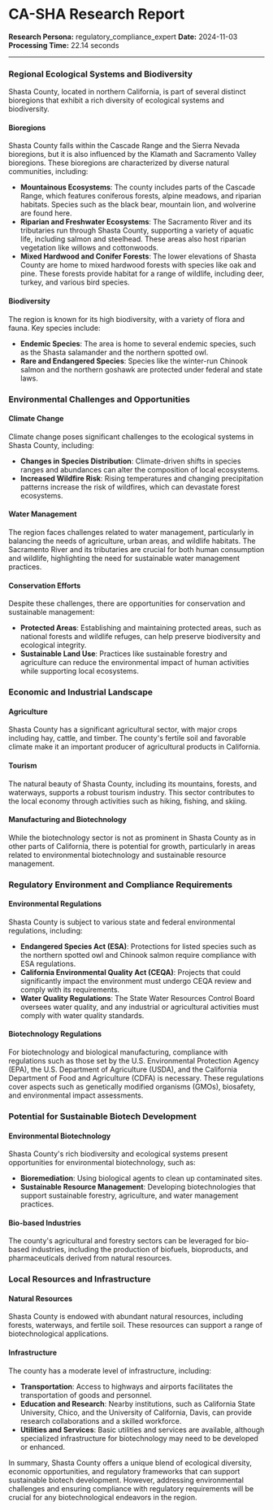 # CA-SHA Research Report

**Research Persona:** regulatory_compliance_expert
**Date:** 2024-11-03
**Processing Time:** 22.14 seconds

---

### Regional Ecological Systems and Biodiversity

Shasta County, located in northern California, is part of several distinct bioregions that exhibit a rich diversity of ecological systems and biodiversity.

#### Bioregions
Shasta County falls within the Cascade Range and the Sierra Nevada bioregions, but it is also influenced by the Klamath and Sacramento Valley bioregions. These bioregions are characterized by diverse natural communities, including:
- **Mountainous Ecosystems**: The county includes parts of the Cascade Range, which features coniferous forests, alpine meadows, and riparian habitats. Species such as the black bear, mountain lion, and wolverine are found here.
- **Riparian and Freshwater Ecosystems**: The Sacramento River and its tributaries run through Shasta County, supporting a variety of aquatic life, including salmon and steelhead. These areas also host riparian vegetation like willows and cottonwoods.
- **Mixed Hardwood and Conifer Forests**: The lower elevations of Shasta County are home to mixed hardwood forests with species like oak and pine. These forests provide habitat for a range of wildlife, including deer, turkey, and various bird species.

#### Biodiversity
The region is known for its high biodiversity, with a variety of flora and fauna. Key species include:
- **Endemic Species**: The area is home to several endemic species, such as the Shasta salamander and the northern spotted owl.
- **Rare and Endangered Species**: Species like the winter-run Chinook salmon and the northern goshawk are protected under federal and state laws.

### Environmental Challenges and Opportunities

#### Climate Change
Climate change poses significant challenges to the ecological systems in Shasta County, including:
- **Changes in Species Distribution**: Climate-driven shifts in species ranges and abundances can alter the composition of local ecosystems.
- **Increased Wildfire Risk**: Rising temperatures and changing precipitation patterns increase the risk of wildfires, which can devastate forest ecosystems.

#### Water Management
The region faces challenges related to water management, particularly in balancing the needs of agriculture, urban areas, and wildlife habitats. The Sacramento River and its tributaries are crucial for both human consumption and wildlife, highlighting the need for sustainable water management practices.

#### Conservation Efforts
Despite these challenges, there are opportunities for conservation and sustainable management:
- **Protected Areas**: Establishing and maintaining protected areas, such as national forests and wildlife refuges, can help preserve biodiversity and ecological integrity.
- **Sustainable Land Use**: Practices like sustainable forestry and agriculture can reduce the environmental impact of human activities while supporting local ecosystems.

### Economic and Industrial Landscape

#### Agriculture
Shasta County has a significant agricultural sector, with major crops including hay, cattle, and timber. The county's fertile soil and favorable climate make it an important producer of agricultural products in California.

#### Tourism
The natural beauty of Shasta County, including its mountains, forests, and waterways, supports a robust tourism industry. This sector contributes to the local economy through activities such as hiking, fishing, and skiing.

#### Manufacturing and Biotechnology
While the biotechnology sector is not as prominent in Shasta County as in other parts of California, there is potential for growth, particularly in areas related to environmental biotechnology and sustainable resource management.

### Regulatory Environment and Compliance Requirements

#### Environmental Regulations
Shasta County is subject to various state and federal environmental regulations, including:
- **Endangered Species Act (ESA)**: Protections for listed species such as the northern spotted owl and Chinook salmon require compliance with ESA regulations.
- **California Environmental Quality Act (CEQA)**: Projects that could significantly impact the environment must undergo CEQA review and comply with its requirements.
- **Water Quality Regulations**: The State Water Resources Control Board oversees water quality, and any industrial or agricultural activities must comply with water quality standards.

#### Biotechnology Regulations
For biotechnology and biological manufacturing, compliance with regulations such as those set by the U.S. Environmental Protection Agency (EPA), the U.S. Department of Agriculture (USDA), and the California Department of Food and Agriculture (CDFA) is necessary. These regulations cover aspects such as genetically modified organisms (GMOs), biosafety, and environmental impact assessments.

### Potential for Sustainable Biotech Development

#### Environmental Biotechnology
Shasta County's rich biodiversity and ecological systems present opportunities for environmental biotechnology, such as:
- **Bioremediation**: Using biological agents to clean up contaminated sites.
- **Sustainable Resource Management**: Developing biotechnologies that support sustainable forestry, agriculture, and water management practices.

#### Bio-based Industries
The county's agricultural and forestry sectors can be leveraged for bio-based industries, including the production of biofuels, bioproducts, and pharmaceuticals derived from natural resources.

### Local Resources and Infrastructure

#### Natural Resources
Shasta County is endowed with abundant natural resources, including forests, waterways, and fertile soil. These resources can support a range of biotechnological applications.

#### Infrastructure
The county has a moderate level of infrastructure, including:
- **Transportation**: Access to highways and airports facilitates the transportation of goods and personnel.
- **Education and Research**: Nearby institutions, such as California State University, Chico, and the University of California, Davis, can provide research collaborations and a skilled workforce.
- **Utilities and Services**: Basic utilities and services are available, although specialized infrastructure for biotechnology may need to be developed or enhanced.

In summary, Shasta County offers a unique blend of ecological diversity, economic opportunities, and regulatory frameworks that can support sustainable biotech development. However, addressing environmental challenges and ensuring compliance with regulatory requirements will be crucial for any biotechnological endeavors in the region.